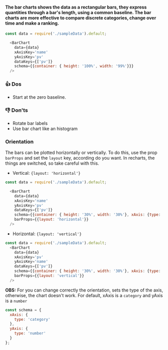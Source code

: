 #### The bar charts shows the data as a rectangular bars, they express quantities through a bar's length, using a common baseline. The bar charts are more effective to compare discrete categories, change over time and make a ranking. 

```js
const data = require('./sampleData').default;

  <BarChart
    data={data}
    xAxisKey='name'
    yAxisKey='pv'
    dataKeys={['pv']}
    schema={{container: { height: '100%', width: '99%'}}}
  />
```

### 👍 Dos
- Start at the zero baseline. 

### 👎 Don'ts
- Rotate bar labels
- Use bar chart like an histogram

### Orientation
The bars can be plotted horizontally or vertically. To do this, use the prop `barProps` and set the `layout` key, according do you want. In recharts, the things are switched, so take careful with this.

- Vertical: `{layout: 'horizontal'}`
```js
const data = require('./sampleData').default;

  <BarChart
    data={data}
    xAxisKey='name'
    yAxisKey='pv'
    dataKeys={['pv']}
    schema={{container: { height: '30%', width: '30%'}, xAxis: {type: 'category'}, yAxis: {type: 'number'}}}
    barProps={{layout: 'horizontal'}}
  />

```
- Horizontal: `{layout: 'vertical'}`
```js
const data = require('./sampleData').default;
  <BarChart
    data={data}
    xAxisKey='pv'
    yAxisKey='name'
    dataKeys={['pv']}
    schema={{container: { height: '30%', width: '30%'}, xAxis: {type: 'number'}, yAxis: {type: 'category'}}}
    barProps={{layout: 'vertical'}}
  />
```
**OBS:** For you can change correctly the orientation, sets the type of the axis, otherwise, the chart doesn't work.
For default, xAxis is a `category` and yAxis is a `number`
```js static
const schema = {
  xAxis: {
    type: 'category'
  },
  yAxis: {
    type: 'number'
  }
};
```

